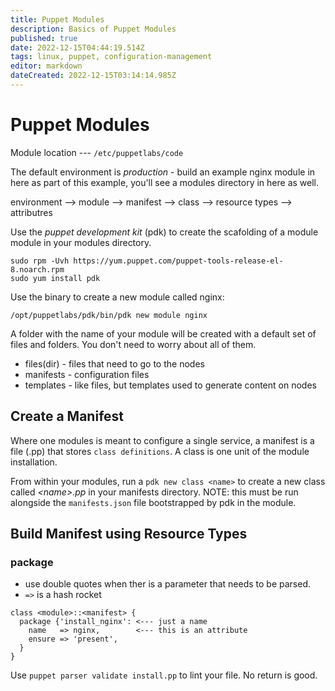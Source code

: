 ```yaml
---
title: Puppet Modules
description: Basics of Puppet Modules
published: true
date: 2022-12-15T04:44:19.514Z
tags: linux, puppet, configuration-management
editor: markdown
dateCreated: 2022-12-15T03:14:14.985Z
---
```


# Puppet Modules

Module location --- `/etc/puppetlabs/code`

The default environment is *production* - build an example nginx module in here as part of this example, you'll see a modules directory in here as well. 

environment --> module --> manifest --> class --> resource types --> attributres

Use the *puppet development kit* (pdk) to create the scafolding of a module module in your modules directory.

```
sudo rpm -Uvh https://yum.puppet.com/puppet-tools-release-el-8.noarch.rpm
sudo yum install pdk
```

Use the binary to create a new module called nginx: 

```
/opt/puppetlabs/pdk/bin/pdk new module nginx
```

A folder with the name of your module will be created with a default set of files and folders. You don't need to worry about all of them.

- files(dir) - files that need to go to the nodes
- manifests - configuration files
- templates - like files, but templates used to generate content on nodes

## Create a Manifest

Where one modules is meant to configure a single service, a manifest is a file (.pp) that stores `class definitions`. A class is one unit of the module installation. 

From within your modules, run a `pdk new class <name>` to create a new class called *\<name>.pp* in your manifests directory. NOTE: this must be run alongside the `manifests.json` file bootstrapped by pdk in the module. 

## Build Manifest using Resource Types

### package 

- use double quotes when ther is a parameter that needs to be parsed.
- `=>` is a hash rocket

```
class <module>::<manifest> {
  package {'install_nginx': <--- just a name
    name   => nginx,        <--- this is an attribute
    ensure => 'present',
  }
}
```

Use `puppet parser validate install.pp` to lint your file. No return is good. 





